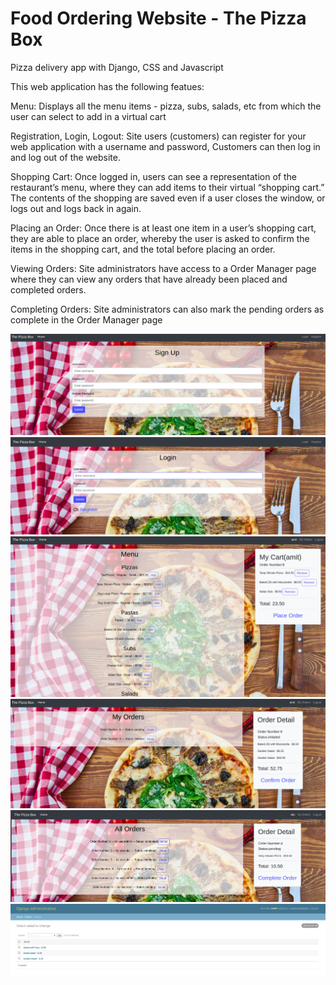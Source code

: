 # Food Ordering Website - The Pizza Box 

Pizza delivery app with Django, CSS and Javascript

This web application has the following featues:

Menu: Displays all the menu items - pizza, subs, salads, etc from which the user can select to add in a virtual cart


Registration, Login, Logout: Site users (customers) can register for your web application with a username and password, Customers can then log in and log out of the website.


Shopping Cart: Once logged in, users can see a representation of the restaurant’s menu, where they can add items to their virtual “shopping cart.” The contents of the shopping are saved even if a user closes the window, or logs out and logs back in again.


Placing an Order: Once there is at least one item in a user’s shopping cart, they are able to place an order, whereby the user is asked to confirm the items in the shopping cart, and the total before placing an order.


Viewing Orders: Site administrators have access to a Order Manager page where they can view any orders that have already been placed and completed orders.

Completing Orders: Site administrators can also mark the pending orders as complete in the Order Manager page

![Screenshot](https://github.com/Mrid02/Food-Ordering-Website/blob/master/Screenshot%20from%202020-03-06%2000-34-40.png)
![Screenshot](https://github.com/Mrid02/Food-Ordering-Website/blob/master/Screenshot%20from%202020-03-06%2000-35-30.png)
![Screenshot](https://github.com/Mrid02/Food-Ordering-Website/blob/master/Screenshot%20from%202020-03-06%2000-37-11.png)
![Screenshot](https://github.com/Mrid02/Food-Ordering-Website/blob/master/Screenshot%20from%202020-03-06%2000-38-23.png)
![Screenshot](https://github.com/Mrid02/Food-Ordering-Website/blob/master/Screenshot%20from%202020-03-06%2000-39-20.png)
![Screenshot](https://github.com/Mrid02/Food-Ordering-Website/blob/master/Screenshot%20from%202020-03-06%2000-40-29.png)
